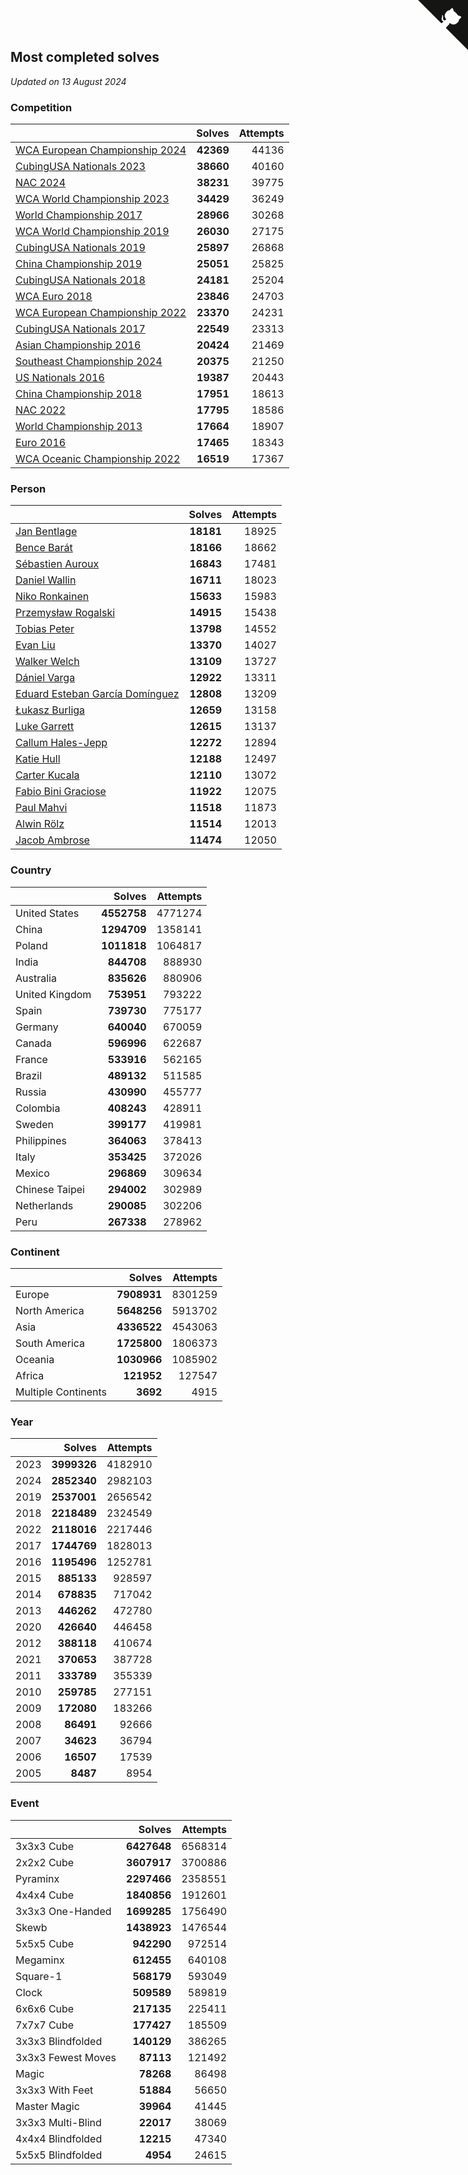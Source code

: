 ## Most completed solves

*Updated on 13 August 2024*


### Competition

|  | Solves | Attempts |
| :--- | ---: | ---: |
| [WCA European Championship 2024](https://www.worldcubeassociation.org/competitions/Euro2024) | **42369** | 44136 |
| [CubingUSA Nationals 2023](https://www.worldcubeassociation.org/competitions/CubingUSANationals2023) | **38660** | 40160 |
| [NAC 2024](https://www.worldcubeassociation.org/competitions/NAC2024) | **38231** | 39775 |
| [WCA World Championship 2023](https://www.worldcubeassociation.org/competitions/WC2023) | **34429** | 36249 |
| [World Championship 2017](https://www.worldcubeassociation.org/competitions/WC2017) | **28966** | 30268 |
| [WCA World Championship 2019](https://www.worldcubeassociation.org/competitions/WC2019) | **26030** | 27175 |
| [CubingUSA Nationals 2019](https://www.worldcubeassociation.org/competitions/CubingUSANationals2019) | **25897** | 26868 |
| [China Championship 2019](https://www.worldcubeassociation.org/competitions/ChinaChampionship2019) | **25051** | 25825 |
| [CubingUSA Nationals 2018](https://www.worldcubeassociation.org/competitions/CubingUSANationals2018) | **24181** | 25204 |
| [WCA Euro 2018](https://www.worldcubeassociation.org/competitions/Euro2018) | **23846** | 24703 |
| [WCA European Championship 2022](https://www.worldcubeassociation.org/competitions/Euro2022) | **23370** | 24231 |
| [CubingUSA Nationals 2017](https://www.worldcubeassociation.org/competitions/CubingUSANationals2017) | **22549** | 23313 |
| [Asian Championship 2016](https://www.worldcubeassociation.org/competitions/AsianChampionship2016) | **20424** | 21469 |
| [Southeast Championship 2024](https://www.worldcubeassociation.org/competitions/SoutheastChampionship2024) | **20375** | 21250 |
| [US Nationals 2016](https://www.worldcubeassociation.org/competitions/USNationals2016) | **19387** | 20443 |
| [China Championship 2018](https://www.worldcubeassociation.org/competitions/ChinaChampionship2018) | **17951** | 18613 |
| [NAC 2022](https://www.worldcubeassociation.org/competitions/NAC2022) | **17795** | 18586 |
| [World Championship 2013](https://www.worldcubeassociation.org/competitions/WC2013) | **17664** | 18907 |
| [Euro 2016](https://www.worldcubeassociation.org/competitions/Euro2016) | **17465** | 18343 |
| [WCA Oceanic Championship 2022](https://www.worldcubeassociation.org/competitions/OC2022) | **16519** | 17367 |

### Person

|  | Solves | Attempts |
| :--- | ---: | ---: |
| [Jan Bentlage](https://www.worldcubeassociation.org/persons/2010BENT01) | **18181** | 18925 |
| [Bence Barát](https://www.worldcubeassociation.org/persons/2008BARA01) | **18166** | 18662 |
| [Sébastien Auroux](https://www.worldcubeassociation.org/persons/2008AURO01) | **16843** | 17481 |
| [Daniel Wallin](https://www.worldcubeassociation.org/persons/2013WALL03) | **16711** | 18023 |
| [Niko Ronkainen](https://www.worldcubeassociation.org/persons/2010RONK01) | **15633** | 15983 |
| [Przemysław Rogalski](https://www.worldcubeassociation.org/persons/2013ROGA02) | **14915** | 15438 |
| [Tobias Peter](https://www.worldcubeassociation.org/persons/2014PETE03) | **13798** | 14552 |
| [Evan Liu](https://www.worldcubeassociation.org/persons/2009LIUE01) | **13370** | 14027 |
| [Walker Welch](https://www.worldcubeassociation.org/persons/2011WELC01) | **13109** | 13727 |
| [Dániel Varga](https://www.worldcubeassociation.org/persons/2008VARG01) | **12922** | 13311 |
| [Eduard Esteban García Domínguez](https://www.worldcubeassociation.org/persons/2011EDUA01) | **12808** | 13209 |
| [Łukasz Burliga](https://www.worldcubeassociation.org/persons/2013BURL01) | **12659** | 13158 |
| [Luke Garrett](https://www.worldcubeassociation.org/persons/2017GARR05) | **12615** | 13137 |
| [Callum Hales-Jepp](https://www.worldcubeassociation.org/persons/2012HALE01) | **12272** | 12894 |
| [Katie Hull](https://www.worldcubeassociation.org/persons/2010HULL01) | **12188** | 12497 |
| [Carter Kucala](https://www.worldcubeassociation.org/persons/2015KUCA01) | **12110** | 13072 |
| [Fabio Bini Graciose](https://www.worldcubeassociation.org/persons/2010GRAC02) | **11922** | 12075 |
| [Paul Mahvi](https://www.worldcubeassociation.org/persons/2012MAHV01) | **11518** | 11873 |
| [Alwin Rölz](https://www.worldcubeassociation.org/persons/2016ROLZ01) | **11514** | 12013 |
| [Jacob Ambrose](https://www.worldcubeassociation.org/persons/2010AMBR01) | **11474** | 12050 |

### Country

|  | Solves | Attempts |
| :--- | ---: | ---: |
| United States | **4552758** | 4771274 |
| China | **1294709** | 1358141 |
| Poland | **1011818** | 1064817 |
| India | **844708** | 888930 |
| Australia | **835626** | 880906 |
| United Kingdom | **753951** | 793222 |
| Spain | **739730** | 775177 |
| Germany | **640040** | 670059 |
| Canada | **596996** | 622687 |
| France | **533916** | 562165 |
| Brazil | **489132** | 511585 |
| Russia | **430990** | 455777 |
| Colombia | **408243** | 428911 |
| Sweden | **399177** | 419981 |
| Philippines | **364063** | 378413 |
| Italy | **353425** | 372026 |
| Mexico | **296869** | 309634 |
| Chinese Taipei | **294002** | 302989 |
| Netherlands | **290085** | 302206 |
| Peru | **267338** | 278962 |

### Continent

|  | Solves | Attempts |
| :--- | ---: | ---: |
| Europe | **7908931** | 8301259 |
| North America | **5648256** | 5913702 |
| Asia | **4336522** | 4543063 |
| South America | **1725800** | 1806373 |
| Oceania | **1030966** | 1085902 |
| Africa | **121952** | 127547 |
| Multiple Continents | **3692** | 4915 |

### Year

|  | Solves | Attempts |
| :--- | ---: | ---: |
| 2023 | **3999326** | 4182910 |
| 2024 | **2852340** | 2982103 |
| 2019 | **2537001** | 2656542 |
| 2018 | **2218489** | 2324549 |
| 2022 | **2118016** | 2217446 |
| 2017 | **1744769** | 1828013 |
| 2016 | **1195496** | 1252781 |
| 2015 | **885133** | 928597 |
| 2014 | **678835** | 717042 |
| 2013 | **446262** | 472780 |
| 2020 | **426640** | 446458 |
| 2012 | **388118** | 410674 |
| 2021 | **370653** | 387728 |
| 2011 | **333789** | 355339 |
| 2010 | **259785** | 277151 |
| 2009 | **172080** | 183266 |
| 2008 | **86491** | 92666 |
| 2007 | **34623** | 36794 |
| 2006 | **16507** | 17539 |
| 2005 | **8487** | 8954 |

### Event

|  | Solves | Attempts |
| :--- | ---: | ---: |
| 3x3x3 Cube | **6427648** | 6568314 |
| 2x2x2 Cube | **3607917** | 3700886 |
| Pyraminx | **2297466** | 2358551 |
| 4x4x4 Cube | **1840856** | 1912601 |
| 3x3x3 One-Handed | **1699285** | 1756490 |
| Skewb | **1438923** | 1476544 |
| 5x5x5 Cube | **942290** | 972514 |
| Megaminx | **612455** | 640108 |
| Square-1 | **568179** | 593049 |
| Clock | **509589** | 589819 |
| 6x6x6 Cube | **217135** | 225411 |
| 7x7x7 Cube | **177427** | 185509 |
| 3x3x3 Blindfolded | **140129** | 386265 |
| 3x3x3 Fewest Moves | **87113** | 121492 |
| Magic | **78268** | 86498 |
| 3x3x3 With Feet | **51884** | 56650 |
| Master Magic | **39964** | 41445 |
| 3x3x3 Multi-Blind | **22017** | 38069 |
| 4x4x4 Blindfolded | **12215** | 47340 |
| 5x5x5 Blindfolded | **4954** | 24615 |


<a href="https://github.com/jonatanklosko/wca_statistics" class="github-corner" aria-label="View source on Github"><svg width="80" height="80" viewBox="0 0 250 250" style="fill:#151513; color:#fff; position: absolute; top: 0; border: 0; right: 0;" aria-hidden="true"><path d="M0,0 L115,115 L130,115 L142,142 L250,250 L250,0 Z"></path><path d="M128.3,109.0 C113.8,99.7 119.0,89.6 119.0,89.6 C122.0,82.7 120.5,78.6 120.5,78.6 C119.2,72.0 123.4,76.3 123.4,76.3 C127.3,80.9 125.5,87.3 125.5,87.3 C122.9,97.6 130.6,101.9 134.4,103.2" fill="currentColor" style="transform-origin: 130px 106px;" class="octo-arm"></path><path d="M115.0,115.0 C114.9,115.1 118.7,116.5 119.8,115.4 L133.7,101.6 C136.9,99.2 139.9,98.4 142.2,98.6 C133.8,88.0 127.5,74.4 143.8,58.0 C148.5,53.4 154.0,51.2 159.7,51.0 C160.3,49.4 163.2,43.6 171.4,40.1 C171.4,40.1 176.1,42.5 178.8,56.2 C183.1,58.6 187.2,61.8 190.9,65.4 C194.5,69.0 197.7,73.2 200.1,77.6 C213.8,80.2 216.3,84.9 216.3,84.9 C212.7,93.1 206.9,96.0 205.4,96.6 C205.1,102.4 203.0,107.8 198.3,112.5 C181.9,128.9 168.3,122.5 157.7,114.1 C157.9,116.9 156.7,120.9 152.7,124.9 L141.0,136.5 C139.8,137.7 141.6,141.9 141.8,141.8 Z" fill="currentColor" class="octo-body"></path></svg></a><style>.github-corner:hover .octo-arm{animation:octocat-wave 560ms ease-in-out}@keyframes octocat-wave{0%,100%{transform:rotate(0)}20%,60%{transform:rotate(-25deg)}40%,80%{transform:rotate(10deg)}}@media (max-width:500px){.github-corner:hover .octo-arm{animation:none}.github-corner .octo-arm{animation:octocat-wave 560ms ease-in-out}}</style>
